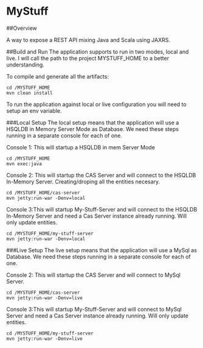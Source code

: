 MyStuff
========

##Overview

A way to expose a REST API mixing Java and Scala using JAXRS.

##Build and Run
The application supports to run in two modes, local and live.
I will call the path to the project MYSTUFF_HOME to a better understanding.

To compile and generate all the artifacts:
	
	cd /MYSTUFF_HOME
	mvn clean install

To run the application against local or live configuration you will need to setup an env variable.

###Local Setup
The local setup means that the application will use a HSQLDB in Memory Server Mode as Database. We need these steps running in a separate console for each of one.

Console 1: This will startup a HSQLDB in mem Server Mode

	cd /MYSTUFF_HOME
	mvn exec:java

Console 2: This will startup the CAS Server and will connect to the HSQLDB In-Memory Server. Creating/droping all the entities necesary.

	cd /MYSTUFF_HOME/cas-server
	mvn jetty:run-war -Denv=local

Console 3:This will startup My-Stuff-Server and will connect to the HSQLDB In-Memory Server and need a Cas Server instance already running. Will only update entities.

	cd /MYSTUFF_HOME/my-stuff-server
	mvn jetty:run-war -Denv=local

###Live Setup
The live setup means that the application will use a MySql as Database. We need these steps running in a separate console for each of one.

Console 2: This will startup the CAS Server and will connect to MySql Server.

	cd /MYSTUFF_HOME/cas-server
	mvn jetty:run-war -Denv=live

Console 3:This will startup My-Stuff-Server and will connect to MySql Server and need a Cas Server instance already running. Will only update entities.

	cd /MYSTUFF_HOME/my-stuff-server
	mvn jetty:run-war -Denv=live
